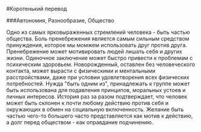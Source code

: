 #Коротенький перевод

###Автономия, Разнообразие, Общество

Одно из самых ярковыраженных стремлений человека - быть частью общества. Боль пренебрежения является самым сильным средством принуждения,
которое мы момжем использовать друг против друга. Пренебрежение может мотивировать людей лишать себя и других жизни. Одиночное заключение
может быстро привести к проблемам с психическим здоровьем.  Новорожденный, оставлен без человеческого контакта, может вырасти с физическими
и ментальными расстройствами, даже при условии удовлетворения всех физических потребностей. Нужда "быть одним из", принадлежать к группе может 
быть использована для подавления принципов, моральных устоев и личных интересов. История раз за разом подтверждает, что человек может быть склонен
к почти любому действию против себя и окружающих в обмен на социальную включенность. Желание быть частью чего-то большего часто представляется
как мотив к действию, а долг перед обществом - как оправдание подчинению.
